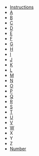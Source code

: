 * [Instructions](instructions)
* [A](home#a)
* [B](home#b)
* [C](home#c)
* [D](home#d)
* [E](home#e)
* [F](home#f)
* [G](home#g)
* [H](home#h)
* [I](home#i)
* [J](home#j)
* [K](home#k)
* [L](home#l)
* [M](home#m)
* [N](home#n)
* [O](home#o)
* [P](home#p)
* [Q](home#q)
* [R](home#r)
* [S](home#s)
* [T](home#t)
* [U](home#u)
* [V](home#v)
* [W](home#w)
* X
* Y
* Z
* [Number](home#number)
